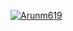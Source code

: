 [![Arunm619](https://circleci.com/gh/Arunm619/AndroidCircleCi.svg?style=svg)](https://circleci.com/gh/Arunm619/AndroidCircleCi/2)
